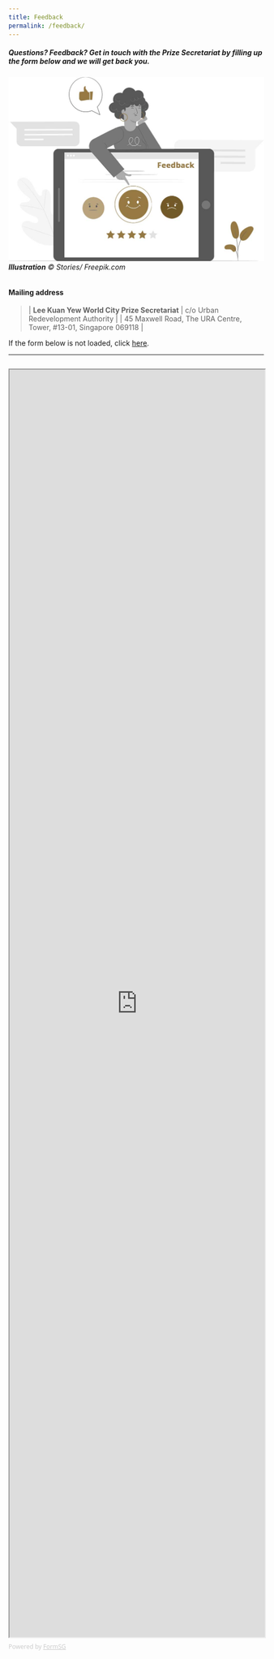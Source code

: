 ```yaml
---
title: Feedback
permalink: /feedback/
---
```


##### Questions? Feedback? Get in touch with the Prize Secretariat by filling up the form below and we will get back you. 

###### ![Feedback](/images/feedback.jpg/)**Illustration** © Stories/ Freepik.com

#### **Mailing address**

> | **Lee Kuan Yew World City Prize Secretariat**
> | c/o Urban Redevelopment Authority |
> | 45 Maxwell Road, The URA Centre, Tower, #13-01, Singapore 069118 |

If the form below is not loaded, click [here](https://form.gov.sg/#!/5dca55f048e82f0012b1a3f8).

---

<div style="font-family:'Open Sans', Sans-Serif;font-size:18px;color:#000;opacity:0.9;padding-top:5px;padding-bottom:8px"></div>

<iframe id="iframe" scrolling="no" src="https://form.gov.sg/5dca55f048e82f0012b1a3f8" style="width:100%;height:2500px"></iframe>

<div style="font-family:'Open Sans', Sans-Serif;font-size:12px;color:#999;opacity:0.5;padding-top:5px">Powered by <a href="https://form.gov.sg" style="color: #999">FormSG</a></div>
